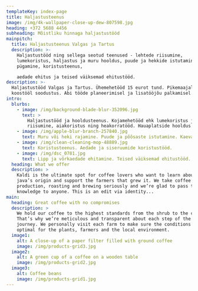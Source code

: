 ```yaml
---
templateKey: index-page
title: Haljastusteenus
image: /img/4k-wallpaper-close-up-dew-807598.jpg
heading: +372 5688 4456
subheading: Mõistliku hinnaga haljastustööd
mainpitch:
  title: Haljastusteenus Valgas ja Tartus
  description: >-
    Haljastustööd ning sellega seotud teenused - lehtede riisumine,
    lumekoristus, haljastus ja muru hooldus, puude ja hekkide istutamine ning
    pügamine, koristusteenus,

    aedade ehitus ja teised väiksemad ehitustööd.
description: >-
  Haljastustööd Valgas ja Tartus. Ühemehetööd 15 eurot tund. Pikemaajalistel
  koostööl soodustus. Abi tööde planeerimisel ja lisatööjõu palkamisel.
intro:
  blurbs:
    - image: /img/background-blade-blur-352096.jpg
      text: >
        Haljastustööd ja hooldusteenus. Kojamehetööd ehk lumekoristus ja lehtede
        riisumine, aiakoristus ning heakorratööd. Hauaplatside hooldus.
    - image: /img/apple-blur-branch-257840.jpg
      text: Muru või heki rajamine. Puude ja põõsaste istutamine. Kaevamistööd.
    - image: /img/clean-cleaning-mop-48889.jpg
      text: Koristusteenus. Aedade ja siseruumide koristustööd.
    - image: /img/dsc_0781.jpg
      text: Lipp ja võrkaedade ehitamine. Teised väiksemad ehitustööd.
  heading: What we offer
  description: >
    Kaldi is the ultimate spot for coffee lovers who want to learn about their
    java’s origin and support the farmers that grew it. We take coffee
    production, roasting and brewing seriously and we’re glad to pass that
    knowledge to anyone. This is an edit via identity...
main:
  heading: Great coffee with no compromises
  description: >
    We hold our coffee to the highest standards from the shrub to the cup.
    That’s why we’re meticulous and transparent about each step of the coffee’s
    journey. We personally visit each farm to make sure the conditions are
    optimal for the plants, farmers and the local environment.
  image1:
    alt: A close-up of a paper filter filled with ground coffee
    image: /img/products-grid3.jpg
  image2:
    alt: A green cup of a coffee on a wooden table
    image: /img/products-grid2.jpg
  image3:
    alt: Coffee beans
    image: /img/products-grid1.jpg
---
```


